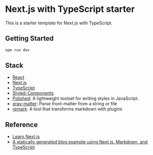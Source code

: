 # Next.js with TypeScript starter

This is a starter template for Next.js with TypeScript.

## Getting Started

```bash
npm run dev
```

## Stack
- [React](https://github.com/facebook/react/)
- [Next.js](https://github.com/vercel/next.js)
- [TypeScript](https://github.com/microsoft/TypeScript)
- [Styled-Components](https://styled-components.com/)
- [Polished](https://github.com/styled-components/polished): A lightweight toolset for writing styles in JavaScript.
- [gray-matter](https://github.com/jonschlinkert/gray-matter): Parse front-matter from a string or file
- [remark](https://github.com/remarkjs/remark): A tool that transforms markdown with plugins

## Reference
- [Learn Next.js](https://github.com/vercel/next-learn)
- [A statically generated blog example using Next.js, Markdown, and TypeScript](https://github.com/vercel/next.js/tree/canary/examples/blog-starter)
